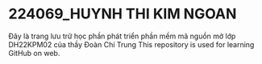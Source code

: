# 224069_HUYNH THI KIM NGOAN
Đây là trang lưu trữ học phần phát triển phần mềm mã nguồn mở lớp DH22KPM02 của thầy Đoàn Chí Trung
This repository is used for learning GitHub on web.
